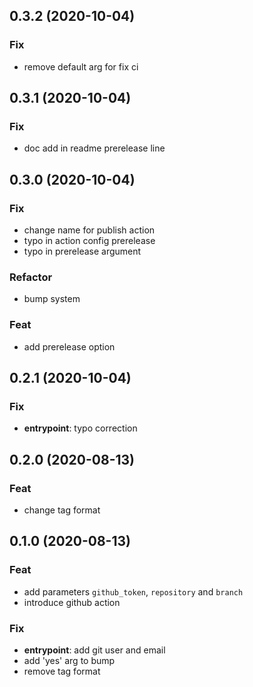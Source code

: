 ## 0.3.2 (2020-10-04)

### Fix

- remove default arg for fix ci

## 0.3.1 (2020-10-04)

### Fix

- doc add in readme prerelease line

## 0.3.0 (2020-10-04)

### Fix

- change name for publish action
- typo in action config prerelease
- typo in prerelease argument

### Refactor

- bump system

### Feat

- add prerelease option

## 0.2.1 (2020-10-04)

### Fix

- **entrypoint**: typo correction

## 0.2.0 (2020-08-13)

### Feat

- change tag format

## 0.1.0 (2020-08-13)

### Feat

- add parameters `github_token`, `repository` and `branch`
- introduce github action

### Fix

- **entrypoint**: add git user and email
- add 'yes' arg to bump
- remove tag format
